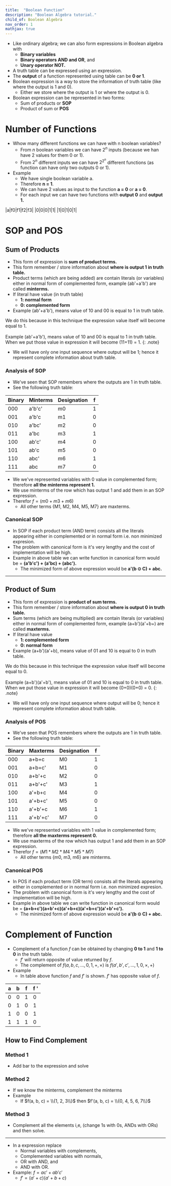 ```yaml
---
title:  "Boolean Function"
description: "Boolean Algebra tutorial."
child_of: Boolean Algebra
nav_order: 1
mathjax: true
---
```


- Like ordinary algebra; we can also form expressions in Boolean algebra with
    - **Binary variables**
    - **Binary operators AND and OR**, and
    - **Unary operator NOT.**
- A truth table can be expressed using an expression.
- The **output** of a function represented using table can be **0 or 1**.
- Boolean expression is a way to store the information of truth table (like where the output is 1 and 0).
    - Either we store where the output is 1 or where the output is 0.
- Boolean expression can be represented in two forms:
    - Sum of products or **SOP**
    - Product of sum or **POS**

# Number of Functions

- Whow many different functions we can have with n boolean variables?
    - From $n$ boolean variables we can have $2^n$ inputs (because we han have 2 values for them 0 or 1).
    - From $2^n$ different inputs we can have $2^{2^n}$ different functions (as function can have only two outputs 0 or 1).
- Example
    - We have single boolean variable a.
    - Therefore **n = 1**.
    - We can have 2 values as input to the function **a = 0** or **a = 0**.
    - For each input we can have two functions with **output 0** and **output 1.** 

|a|f0|f1|f2|f3|
|0|0|0|1|1|
|1|0|1|0|1|

# SOP and POS

## Sum of Products

- This form of expression is **sum of product terms.**
- This form remember / store information about **where is output 1 in truth table.**
- Product terms (which are being added) are contain literals (or variables) either in normal form of complemented form, example (ab'+a'b') are called **minterms.**
- If literal have value (in truth table)
    - **1: normal form**
    - **0: complemented form**
- Example (ab'+a'b'), means value of 10 and 00 is equal to 1 in truth table.

We do this because in this technique the expression value itself will become equal to 1. <br><br>
Example (ab'+a'b'), means value of 10 and 00 is equal to 1 in truth table. When we put those value in expression it will become (11+11) = 1.
{: .note}

- We will have only one input sequence where output will be 1; hence it represent complete information about truth table.

### Analysis of SOP

- We've seen that SOP remembers where the outputs are 1 in truth table.
- See the following truth table:

|Binary|Minterms|Designation|f|
|-|-|-|-|
|000|a'b'c'|m0|1|
|001|a'b'c|m1|0|
|010|a'bc'|m2|0|
|011|a'bc|m3|1|
|100|ab'c'|m4|0|
|101|ab'c|m5|0|
|110|abc'|m6|1|
|111|abc|m7|0|

- We we've represented variables with 0 value in complemented form; therefore **all the minterms represent 1.**
- We use minterms of the row which has output 1 and add them in an SOP expression. 
- Therefor $f = (m0 + m3 + m6)$
    - All other terms {M1, M2, M4, M5, M7} are maxterms.

### Canonical SOP

- In SOP if each product term (AND term) consists all the literals appearing either in complemented or in normal form i.e. non minimized expresion.
- The problem with canonical form is it's very lengthy and the cost of implementation will be high.
- Example in above table we can write function in canonical form would be = **(a'b'c') + (a'bc) + (abc').**
    - The minimized form of above expression would be **a'(b ⊙ C) + abc.**

***

## Product of Sum

- This form of expression is **product of sum terms.**
- This form remember / store information about **where is output 0 in truth table.**
- Sum terms (which are being multiplied) are contain literals (or variables) either in normal form of complemented form, example (a+b')(a'+b+) are called **maxterms.**
- If literal have value 
    - **1: complemented form**
    - **0: normal form**
- Example (a+b')(a'+b), means value of 01 and 10 is equal to 0 in truth table.

We do this because in this technique the expression value itself will become equal to 0. <br><br>
Example (a+b')(a'+b'), means value of 01 and 10 is equal to 0 in truth table. When we put those value in expression it will become (0+0)(0+0) = 0.
{: .note}

- We will have only one input sequence where output will be 0; hence it represent complete information about truth table.

### Analysis of POS

- We've seen that POS remembers where the outputs are 1 in truth table.
- See the following truth table:

|Binary|Maxterms|Designation|f|
|-|-|-|-|
|000|a+b+c|M0|1|
|001|a+b+c'|M1|0|
|010|a+b'+c|M2|0|
|011|a+b'+c'|M3|1|
|100|a'+b+c|M4|0|
|101|a'+b+c'|M5|0|
|110|a'+b'+c|M6|1|
|111|a'+b'+c'|M7|0|

- We we've represented variables with 1 value in complemented form; therefore **all the maxterms represent 0.**
- We use maxterms of the row which has output 1 and add them in an SOP expression. 
- Therefor $f = (M1 * M2 * M4 * M5 * M7)$
    - All other terms {m0, m3, m6} are minterms.


### Canonical POS

- In POS if each product term (OR term) consists all the literals appearing either in complemented or in normal form i.e. non minimized expresion.
- The problem with canonical form is it's very lengthy and the cost of implementation will be high.
- Example in above table we can write function in canonical form would be = **(a+b+c')(a+b'+c)(a'+b+c)(a'+b+c')(a'+b'+c').**
    - The minimized form of above expression would be **a'(b ⊙ C) + abc.**

# Complement of Function

- Complement of a function $f$ can be obtained by changing **0 to 1** and **1 to 0** in the truth table.
    - $f'$ will return opposite of value returned by $f$.
    - The complement of $f(a, b, c, ..., 0, 1, +, \times)$ is $f(a', b', c', ..., 1, 0, \times, +)$
- Example
    - In table above function $f$ and $f'$ is shown. $f'$ has opposite value of $f$.

|a|b|f|f '|
|-|-|-|-|
|0|0|1|0|
|0|1|0|1|
|1|0|0|1|
|1|1|1|0|

## How to Find Complement

### Method 1

- Add bar to the expression and solve

### Method 2

- If we know the minterms, complement the minterms
- Example
    - If $f(a, b, c) = \\{1, 2, 3\\}$ then $f'(a, b, c) = \\{0, 4, 5, 6, 7\\}$

### Method 3

- Complement all the elements i,e, (change 1s with 0s, ANDs with ORs) and then solve.

***
- In a expression replace
    - Normal variables with complements, 
    - Complemented variables with normals,
    - OR with AND, and
    - AND with OR.
- Example: $f = ac' + ab'c'$
    - $f' = (a'+c) (a'+b+c)$

